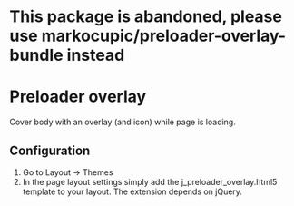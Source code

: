 # This package is abandoned, please use markocupic/preloader-overlay-bundle instead

# Preloader overlay
Cover body with an overlay (and icon) while page is loading. 

## Configuration
1. Go to Layout -> Themes 
2. In the page layout settings simply add the j_preloader_overlay.html5 template to your layout. The extension depends on jQuery. 
